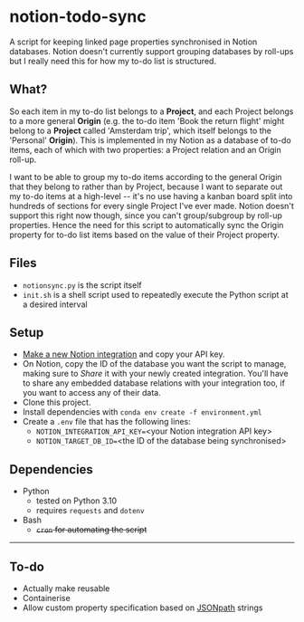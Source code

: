 # notion-todo-sync
A script for keeping linked page properties synchronised in Notion databases. Notion doesn't currently support grouping databases by roll-ups but I really need this for how my to-do list is structured.

## What?
So each item in my to-do list belongs to a **Project**, and each Project belongs to a more general **Origin** (e.g. the to-do item 'Book the return flight' might belong to a **Project** called 'Amsterdam trip', which itself belongs to the 'Personal' **Origin**). This is implemented in my Notion as a database of to-do items, each of which with two properties: a Project relation and an Origin roll-up.

I want to be able to group my to-do items according to the general Origin that they belong to rather than by Project, because I want to separate out my to-do items at a high-level -- it's no use having a kanban board split into hundreds of sections for every single Project I've ever made. Notion doesn't support this right now though, since you can't group/subgroup by roll-up properties. Hence the need for this script to automatically sync the Origin property for to-do list items based on the value of their Project property.

## Files
- `notionsync.py` is the script itself
- `init.sh` is a shell script used to repeatedly execute the Python script at a desired interval

## Setup
- [Make a new Notion integration](https://notion.so/my-integrations) and copy your API key.
- On Notion, copy the ID of the database you want the script to manage, making sure to *Share* it with your newly created integration. You'll have to share any embedded database relations with your integration too, if you want to access any of their data.
- Clone this project.
- Install dependencies with `conda env create -f environment.yml`
- Create a `.env` file that has the following lines:
  - `NOTION_INTEGRATION_API_KEY=`\<your Notion integration API key>
  - `NOTION_TARGET_DB_ID=`\<the ID of the database being synchronised>

## Dependencies
- Python
  - tested on Python 3.10
  - requires `requests` and `dotenv`
- Bash
  - ~~`cron` for automating the script~~

---

## To-do
- Actually make reusable
- Containerise
- Allow custom property specification based on [JSONpath](https://restfulapi.net/json-jsonpath/) strings
